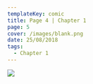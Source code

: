 ```yaml
---
templateKey: comic
title: Page 4 | Chapter 1
page: 5
cover: /images/blank.png
date: 25/08/2018
tags:
  - Chapter 1
---
```

![](/images/0005.png)
